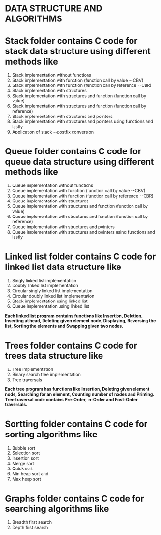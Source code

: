 # DATA STRUCTURE AND ALGORITHMS
# Stack folder contains C code for stack data structure using different methods like
1. Stack implementation without functions
2. Stack implementation with function (function call by value --CBV)
3. Stack implementation with function (function call by reference --CBR)
4. Stack implementation with structures
5. Stack implementation with structures and function (function call by value)
6. Stack implementation with structures and function (function call by reference)
7. Stack implementation with structures and pointers
8. Stack implementation with structures and pointers using functions and lastly 
9. Application of stack --postfix conversion
# Queue folder contains C code for queue data structure using different methods like
1. Queue implementation without functions
2. Queue implementation with function (function call by value --CBV)
3. Queue implementation with function (function call by reference --CBR)
4. Queue implementation with structures
5. Queue implementation with structures and function (function call by value)
6. Queue implementation with structures and function (function call by reference)
7. Queue implementation with structures and pointers
8. Queue implementation with structures and pointers using functions and lastly 
# Linked list folder contains C code for linked list data structure like 
1. Singly linked list implementation 
2. Doubly linked list implementation 
3. Circular singly linked list implementation 
4. Circular doubly linked list implementation 
5. Stack implementation using linked list
6. Queue implementation using linked list

**Each linked list program contains functions like Insertion, Deletion, Inserting at head, Deleting given element node, Displaying, Reversing the list, Sorting the elements and Swapping given two nodes.**

# Trees folder contains C code for trees data structure like 
1. Tree implementation 
2. Binary search tree implementation 
3. Tree traversals 

**Each tree program has functions like Insertion, Deleting given element node, Searching for an element, Counting number of nodes and Printing. Tree traversal code contains Pre-Order, In-Order and Post-Order traversals.**

# Sortting folder contains C code for sorting algorithms like 
1. Bubble sort  
2. Selection sort
3. Insertion sort
4. Merge sort
5. Quick sort
6. Min heap sort and
7. Max heap sort
# Graphs folder contains C code for searching algorithms like 
1. Breadth first search 
2. Depth first search

